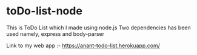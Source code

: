 # toDo-list-node

This is ToDo List which I made using node.js
Two dependencies has been used namely, express and body-parser

Link to my web app :- 
https://anant-todo-list.herokuapp.com/
